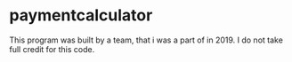 # paymentcalculator
This program was built by a team, that i was a part of in 2019.
I do not take full credit for this code.
